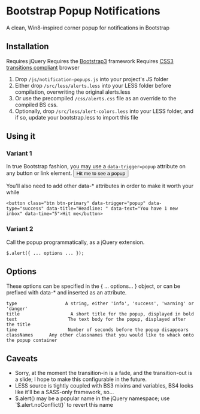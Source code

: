 # Bootstrap Popup Notifications
A clean, Win8-inspired corner popup for notifications in Bootstrap

## Installation
Requires jQuery 
Requires the [Bootstrap3](http://getbootstrap.com/ "Bootstrap 3") framework
Requires [CSS3 transitions compliant](http://caniuse.com/#feat=css-transitions) browser

1. Drop `/js/notification-popups.js` into your project's JS folder
2. Either drop `/src/less/alerts.less` into your LESS folder before compilation, overwriting the original alerts.less
3. Or use the precompiled `/css/alerts.css` file as an override to the compiled BS css.
4. Optionally, drop `/src/less/alert-colors.less` into your LESS folder, and if so, update your bootstrap.less to import this file


## Using it 
### Variant 1
In true Bootstrap fashion, you may use a `data-trigger=popup` attribute on any button or link element.
    <button class="btn btn-primary" data-trigger="popup">Hit me to see a popup</button>

You'll also need to add other data-* attributes in order to make it worth your while

    <button class="btn btn-primary" data-trigger="popup" data-type="success" data-title="Headline: " data-text="You have 1 new inbox" data-time="5">Hit me</button>

### Variant 2
Call the popup programmatically, as a jQuery extension.

    $.alert({ ... options ... });

    
## Options
These options can be specified in the { ... options... } object, or can be prefixed with data-* and inserted as an attribute.

    type                  A string, either 'info', 'success', 'warning' or 'danger'
    title                   A short title for the popup, displayed in bold
    text                   The text body for the popup, displayed after the title
    time                   Number of seconds before the popup disappears
    classNames      Any other classnames that you would like to whack onto the popup container
    
## Caveats
+   Sorry, at the moment the transition-in is a fade, and the transition-out is a slide; I hope to make this configurable in the future.
+   LESS source is tightly coupled with BS3 mixins and variables, BS4 looks like it'll be a SASS-only framework, so...
+   $.alert() may be a popular name in the jQuery namespace; use `$.alert.noConflict()` to revert this name
